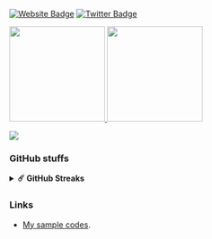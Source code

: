 
[![Website Badge](https://img.shields.io/badge/Website-3b5998?style=flat-square&logo=Safari&logoColor=white)](https://nyoho.jp)
[![Twitter Badge](https://img.shields.io/badge/-Twitter-00acee?style=flat-square&logo=Twitter&logoColor=white)](https://twitter.com/NeXTSTEP2OSX)

<p>
<a href="https://github.com/Nyoho">
  <img height="170px" src="https://github-readme-stats.vercel.app/api?username=Nyoho&show_icons=true&theme=dracula" />
</a>
<a href="https://github.com/Nyoho">
  <img height="170px" src="https://github-readme-stats.vercel.app/api/top-langs/?username=Nyoho&layout=compact&show_icons=true&theme=dracula" />
</a>
</p>

[![](https://gitwar.herokuapp.com/badge?username=Nyoho&label=Gitwar%20Profile%20Score&style=for-the-badge&color=0088cc)](https://gitwar.herokuapp.com/)

### GitHub stuffs

<details>	
  <summary><b>☄️ GitHub Streaks</b></summary>

  <br />
  <img height="180em" src="https://github-readme-streak-stats.herokuapp.com/?user=Nyoho&theme=radical&hide_border=true" />
</details>

### Links

- [My sample codes](https://github.com/NyohoSampleCodes).
